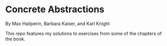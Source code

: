 # Concrete Abstractions
By Max Hailperin, Barbara Kaiser, and Karl Knight

This repo features my solutions to exercises from some of the chapters of the book.
